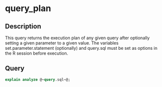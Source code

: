 # query_plan

## Description
This query returns the execution plan of any given query after optionally setting a given parameter to a given value. The variables set.parameter.statement (optionally) and query.sql must be set as options in the R session before execution.

## Query

```sql
explain analyze @~query.sql~@;
	
```

